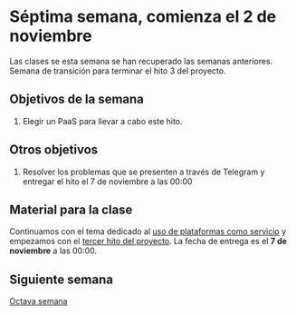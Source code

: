 # Séptima semana, comienza el 2 de noviembre

Las clases se esta semana se han recuperado las semanas anteriores. Semana de transición para terminar el hito 3 del proyecto.

## Objetivos de la semana

1. Elegir un PaaS para llevar a cabo este hito.

## Otros objetivos

1. Resolver los problemas que se presenten a través de Telegram y entregar el hito el 7 de noviembre a las 00:00


## Material para la clase

Continuamos con el tema dedicado al
[uso de plataformas como servicio](http://jj.github.io/IV/documentos/temas/PaaS)
y empezamos con el
[tercer hito del proyecto](https://jj.github.io/IV/documentos/proyecto/3.PaaS.md). La
fecha de entrega es el **7 de noviembre** a las 00:00. 

## Siguiente semana

[Octava semana](08semana--semana.md)
